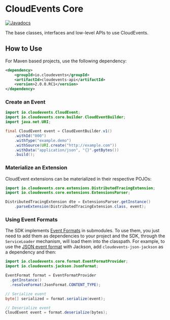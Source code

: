 # CloudEvents Core

[![Javadocs](http://www.javadoc.io/badge/io.cloudevents/cloudevents-core.svg?color=green)](http://www.javadoc.io/doc/io.cloudevents/cloudevents-core)

The base classes, interfaces and low-level APIs to use CloudEvents.

## How to Use

For Maven based projects, use the following dependency:

```xml
<dependency>
    <groupId>io.cloudevents</groupId>
    <artifactId>cloudevents-api</artifactId>
    <version>2.0.0.RC1</version>
</dependency>
```

### Create an Event

```java
import io.cloudevents.CloudEvent;
import io.cloudevents.core.builder.CloudEventBuilder;
import java.net.URI;

final CloudEvent event = CloudEventBuilder.v1()
    .withId("000")
    .withType("example.demo")
    .withSource(URI.create("http://example.com"))
    .withData("application/json", "{}".getBytes())
    .build();
```

### Materialize an Extension

CloudEvent extensions can be materialized in their respective POJOs:

```java
import io.cloudevents.core.extensions.DistributedTracingExtension;
import io.cloudevents.core.extensions.ExtensionsParser;

DistributedTracingExtension dte = ExtensionsParser.getInstance()
    .parseExtension(DistributedTracingExtension.class, event);
```

### Using Event Formats

The SDK implements [Event Formats](https://github.com/cloudevents/spec/blob/v1.0/spec.md#event-format) in submodules.
To use them, you just need to add them as dependencies to your project and the SDK,
through the `ServiceLoader` mechanism, will load them into the classpath.
For example, to use the [JSON event format](https://github.com/cloudevents/spec/blob/v1.0/json-format.md) with Jackson,
add `cloudevents-json-jackson` as a dependency and then:

```java
import io.cloudevents.core.format.EventFormatProvider;
import io.cloudevents.jackson.JsonFormat;

EventFormat format = EventFormatProvider
  .getInstance()
  .resolveFormat(JsonFormat.CONTENT_TYPE);

// Serialize event
byte[] serialized = format.serialize(event);

// Deserialize event
CloudEvent event = format.deserialize(bytes);
```
